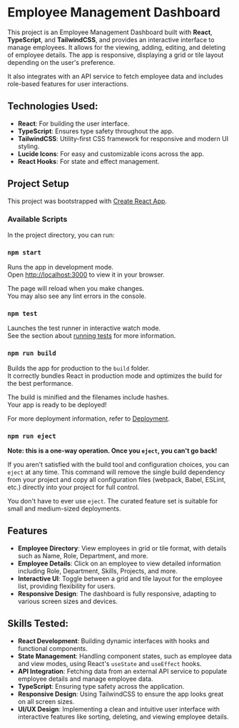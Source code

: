 # Employee Management Dashboard

This project is an Employee Management Dashboard built with **React**, **TypeScript**, and **TailwindCSS**, and provides an interactive interface to manage employees. It allows for the viewing, adding, editing, and deleting of employee details. The app is responsive, displaying a grid or tile layout depending on the user's preference.

It also integrates with an API service to fetch employee data and includes role-based features for user interactions.

## Technologies Used:

- **React**: For building the user interface.
- **TypeScript**: Ensures type safety throughout the app.
- **TailwindCSS**: Utility-first CSS framework for responsive and modern UI styling.
- **Lucide Icons**: For easy and customizable icons across the app.
- **React Hooks**: For state and effect management.

## Project Setup

This project was bootstrapped with [Create React App](https://github.com/facebook/create-react-app).

### Available Scripts

In the project directory, you can run:

### `npm start`

Runs the app in development mode.\
Open [http://localhost:3000](http://localhost:3000) to view it in your browser.

The page will reload when you make changes.\
You may also see any lint errors in the console.

### `npm test`

Launches the test runner in interactive watch mode.\
See the section about [running tests](https://facebook.github.io/create-react-app/docs/running-tests) for more information.

### `npm run build`

Builds the app for production to the `build` folder.\
It correctly bundles React in production mode and optimizes the build for the best performance.

The build is minified and the filenames include hashes.\
Your app is ready to be deployed!

For more deployment information, refer to [Deployment](https://facebook.github.io/create-react-app/docs/deployment).

### `npm run eject`

**Note: this is a one-way operation. Once you `eject`, you can't go back!**

If you aren't satisfied with the build tool and configuration choices, you can `eject` at any time. This command will remove the single build dependency from your project and copy all configuration files (webpack, Babel, ESLint, etc.) directly into your project for full control.

You don't have to ever use `eject`. The curated feature set is suitable for small and medium-sized deployments.

## Features

- **Employee Directory**: View employees in grid or tile format, with details such as Name, Role, Department, and more.
- **Employee Details**: Click on an employee to view detailed information including Role, Department, Skills, Projects, and more.
- **Interactive UI**: Toggle between a grid and tile layout for the employee list, providing flexibility for users.
- **Responsive Design**: The dashboard is fully responsive, adapting to various screen sizes and devices.

## Skills Tested:

- **React Development**: Building dynamic interfaces with hooks and functional components.
- **State Management**: Handling component states, such as employee data and view modes, using React's `useState` and `useEffect` hooks.
- **API Integration**: Fetching data from an external API service to populate employee details and manage employee data.
- **TypeScript**: Ensuring type safety across the application.
- **Responsive Design**: Using TailwindCSS to ensure the app looks great on all screen sizes.
- **UI/UX Design**: Implementing a clean and intuitive user interface with interactive features like sorting, deleting, and viewing employee details.
